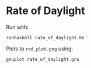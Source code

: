 # Rate of Daylight

Run with:

`runhaskell rate_of_daylight.hs`

Plots to `rod_plot.png` using:

`gnuplot rate_of_daylight.gnu`
